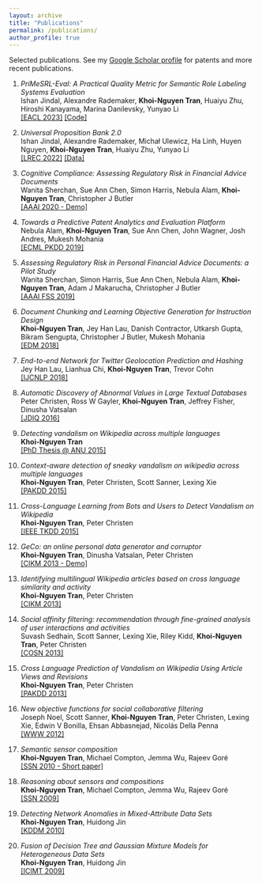 ```yaml
---
layout: archive
title: "Publications"
permalink: /publications/
author_profile: true
---
```


Selected publications. See my <a href="https://scholar.google.com/citations?hl=en&user=ihFcT5QAAAAJ&view_op=list_works&sortby=pubdate" target="_blank">Google Scholar profile</a> for patents and more recent publications.


1. *PriMeSRL-Eval: A Practical Quality Metric for Semantic Role Labeling Systems Evaluation*\
  Ishan Jindal, Alexandre Rademaker, **Khoi-Nguyen Tran**, Huaiyu Zhu, Hiroshi Kanayama, Marina Danilevsky, Yunyao Li\
  <a href="https://aclanthology.org/2023.findings-eacl.134/" target="_blank">[EACL 2023]</a> <a href="https://github.com/UniversalPropositions/PriMeSRL-Eval" target="_blank">[Code]</a>

1. *Universal Proposition Bank 2.0*\
  Ishan Jindal, Alexandre Rademaker, Michał Ulewicz, Ha Linh, Huyen Nguyen, **Khoi-Nguyen Tran**, Huaiyu Zhu, Yunyao Li\
  <a href="https://aclanthology.org/2022.lrec-1.181/" target="_blank">[LREC 2022]</a> <a href="https://github.com/UniversalPropositions" target="_blank">[Data]</a>

1. *Cognitive Compliance: Assessing Regulatory Risk in Financial Advice Documents*\
  Wanita Sherchan, Sue Ann Chen, Simon Harris, Nebula Alam, **Khoi-Nguyen Tran**, Christopher J Butler\
  <a href="https://ojs.aaai.org/index.php/AAAI/article/view/7105" target="_blank">[AAAI 2020 - Demo]</a>

1. *Towards a Predictive Patent Analytics and Evaluation Platform*\
  Nebula Alam, **Khoi-Nguyen Tran**, Sue Ann Chen, John Wagner, Josh Andres, Mukesh Mohania\
  <a href="https://link.springer.com/chapter/10.1007/978-3-030-46133-1_49" target="_blank">[ECML PKDD 2019]</a>

1. *Assessing Regulatory Risk in Personal Financial Advice Documents: a Pilot Study*\
  Wanita Sherchan, Simon Harris, Sue Ann Chen, Nebula Alam, **Khoi-Nguyen Tran**, Adam J Makarucha, Christopher J Butler\
  <a href="https://arxiv.org/abs/1910.12580" target="_blank">[AAAI FSS 2019]</a>

1. *Document Chunking and Learning Objective Generation for Instruction Design*\
  **Khoi-Nguyen Tran**, Jey Han Lau, Danish Contractor, Utkarsh Gupta, Bikram Sengupta, Christopher J Butler, Mukesh Mohania\
  <a href="https://arxiv.org/abs/1806.01351" target="_blank">[EDM 2018]</a>

1. *End-to-end Network for Twitter Geolocation Prediction and Hashing*\
  Jey Han Lau, Lianhua Chi, **Khoi-Nguyen Tran**, Trevor Cohn\
  <a href="https://aclanthology.org/I17-1075/" target="_blank">[IJCNLP 2018]</a>

1. *Automatic Discovery of Abnormal Values in Large Textual Databases*\
  Peter Christen, Ross W Gayler, **Khoi-Nguyen Tran**, Jeffrey Fisher, Dinusha Vatsalan\
  <a href="https://dl.acm.org/doi/abs/10.1145/2889311" target="_blank">[JDIQ 2016]</a>

1. *Detecting vandalism on Wikipedia across multiple languages*\
  **Khoi-Nguyen Tran**\
  <a href="https://openresearch-repository.anu.edu.au/handle/1885/14453" target="_blank">[PhD Thesis @ ANU 2015]</a>

1. *Context-aware detection of sneaky vandalism on wikipedia across multiple languages*\
  **Khoi-Nguyen Tran**, Peter Christen, Scott Sanner, Lexing Xie\
  <a href="https://link.springer.com/chapter/10.1007/978-3-319-18038-0_30" target="_blank">[PAKDD 2015]</a>

1. *Cross-Language Learning from Bots and Users to Detect Vandalism on Wikipedia*\
  **Khoi-Nguyen Tran**, Peter Christen\
  <a href="https://ieeexplore.ieee.org/abstract/document/6857333" target="_blank">[IEEE TKDD 2015]</a>

1. *GeCo: an online personal data generator and corruptor*\
  **Khoi-Nguyen Tran**, Dinusha Vatsalan, Peter Christen\
  <a href="https://dl.acm.org/doi/abs/10.1145/2505515.2508207" target="_blank">[CIKM 2013 - Demo]</a>

1. *Identifying multilingual Wikipedia articles based on cross language similarity and activity*\
  **Khoi-Nguyen Tran**, Peter Christen\
  <a href="https://dl.acm.org/doi/abs/10.1145/2505515.2507825" target="_blank">[CIKM 2013]</a>

1. *Social affinity filtering: recommendation through fine-grained analysis of user interactions and activities*\
  Suvash Sedhain, Scott Sanner, Lexing Xie, Riley Kidd, **Khoi-Nguyen Tran**, Peter Christen\
  <a href="https://dl.acm.org/doi/abs/10.1145/2512938.2512947" target="_blank">[COSN 2013]</a>

1. *Cross Language Prediction of Vandalism on Wikipedia Using Article Views and Revisions*\
  **Khoi-Nguyen Tran**, Peter Christen\
  <a href="https://link.springer.com/chapter/10.1007/978-3-642-37456-2_23" target="_blank">[PAKDD 2013]</a>

1. *New objective functions for social collaborative filtering*\
  Joseph Noel, Scott Sanner, **Khoi-Nguyen Tran**, Peter Christen, Lexing Xie, Edwin V Bonilla, Ehsan Abbasnejad, Nicolás Della Penna\
  <a href="https://dl.acm.org/doi/abs/10.1145/2187836.2187952" target="_blank">[WWW 2012]</a>

1. *Semantic sensor composition*\
  **Khoi-Nguyen Tran**, Michael Compton, Jemma Wu, Rajeev Goré\
  <a href="https://publications.csiro.au/rpr/pub?list=ASE&pid=csiro:EP112198&expert=false&sb=RECENT&n=15&rpp=50&page=52&tr=2983&dr=all&csiro.flagshipOrPortfolio=0000009550" target="_blank">[SSN 2010 - Short paper]</a>

1. *Reasoning about sensors and compositions*\
  **Khoi-Nguyen Tran**, Michael Compton, Jemma Wu, Rajeev Goré\
  <a href="https://dl.acm.org/doi/10.5555/2889933.2889936" target="_blank">[SSN 2009]</a>

1. *Detecting Network Anomalies in Mixed-Attribute Data Sets*\
  **Khoi-Nguyen Tran**, Huidong Jin\
  <a href="https://ieeexplore.ieee.org/abstract/document/5432576" target="_blank">[KDDM 2010]</a>

1. *Fusion of Decision Tree and Gaussian Mixture Models for Heterogeneous Data Sets*\
  **Khoi-Nguyen Tran**, Huidong Jin\
  <a href="https://ieeexplore.ieee.org/abstract/document/5381226" target="_blank">[ICIMT 2009]</a>
